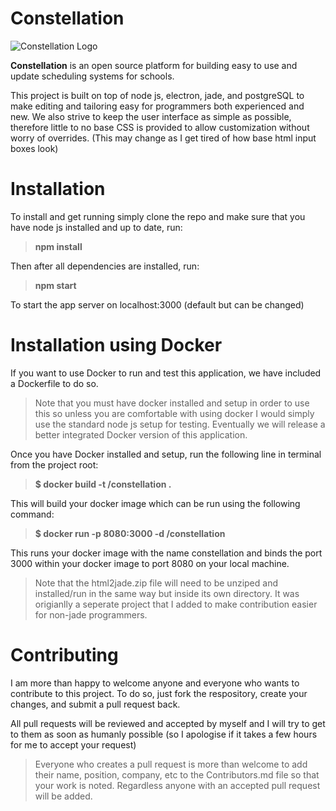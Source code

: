 # Constellation
![Constellation Logo](http://trevorsnodgrass.com/images/constellation.png)

**Constellation** is an open source platform for building easy to use and update scheduling systems for schools.  

This project is built on top of node js, electron, jade, and postgreSQL to make editing and tailoring easy for programmers both experienced and new. We also strive to keep the user interface as simple as possible, therefore little to no base CSS is provided to allow customization without worry of overrides. (This may change as I get tired of how base html input boxes look)

# Installation

To install and get running simply clone the repo and make sure that you have node js installed and up to date, run:

> **npm install**

Then after all dependencies are installed, run:

> **npm start**

To start the app server on localhost:3000 (default but can be changed)

# Installation using Docker

If you want to use Docker to run and test this application, we have included a Dockerfile to do so.

> Note that you must have docker installed and setup in order to use this so unless you are comfortable with using docker I would simply use the standard node js setup for testing. Eventually we will release a better integrated Docker version of this application.

Once you have Docker installed and setup, run the following line in terminal from the project root:

> **$ docker build -t <your username>/constellation .**

This will build your docker image which can be run using the following command:

> **$ docker run -p 8080:3000 -d <your username>/constellation**

This runs your docker image with the name constellation and binds the port 3000 within your docker image to port 8080 on your local machine. 

> Note that the html2jade.zip file will need to be unziped and installed/run in the same way but inside its own directory. It was origianlly a seperate project that I added to make contribution easier for non-jade programmers.

# Contributing

I am more than happy to welcome anyone and everyone who wants to contribute to this project. To do so, just fork the respository, create your changes, and submit a pull request back.

All pull requests will be reviewed and accepted by myself and I will try to get to them as soon as humanly possible (so I apologise if it takes a few hours for me to accept your request)

> Everyone who creates a pull request is more than welcome to add their name, position, company, etc to the Contributors.md file so that your work is noted. Regardless anyone with an accepted pull request will be added.
